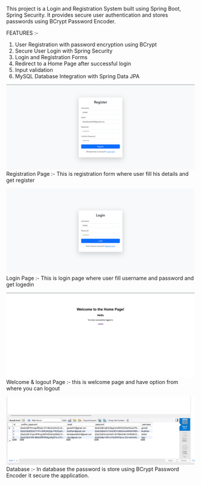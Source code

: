 This project is a Login and Registration System built using Spring Boot, Spring Security. It provides secure user authentication and stores passwords using BCrypt Password Encoder.

FEATURES :-
1) User Registration with password encryption using BCrypt
2) Secure User Login with Spring Security
3) Login and Registration Forms 
4) Redirect to a Home Page after successful login
5) Input validation 
6) MySQL Database Integration with Spring Data JPA



![image alt](https://github.com/Ganesh2002f/Registration-Login-Form/blob/main/img1.png?raw=true)
Registration Page :- This is registration form where user fill his details and get register



![image alt](https://github.com/Ganesh2002f/Registration-Login-Form/blob/main/img2.png?raw=true)
Login Page :- This is login page where user fill username and password and get logedin



![image alt](https://github.com/Ganesh2002f/Registration-Login-Form/blob/main/img3%20(2).png?raw=true)
Welcome & logout Page :- this is welcome page and have option from where you can logout



![image alt](https://github.com/Ganesh2002f/Registration-Login-Form/blob/main/img4%20(2).png?raw=true)
Database :- In database the password is store using BCrypt Password Encoder it secure the application.



